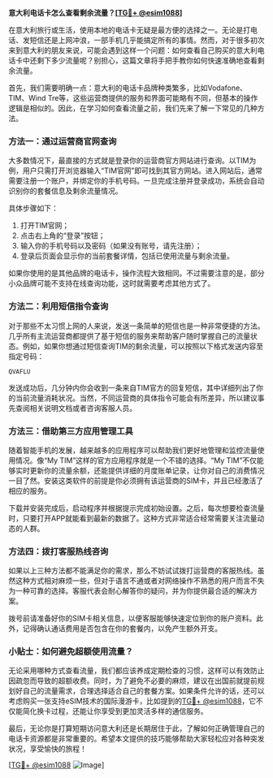 **意大利电话卡怎么查看剩余流量？[[TG💪+ @esim1088](https://t.me/s/esim1088)]**

在意大利旅行或生活，使用本地的电话卡无疑是最方便的选择之一。无论是打电话、发短信还是上网冲浪，一部手机几乎能搞定所有的事情。然而，对于很多初次来到意大利的朋友来说，可能会遇到这样一个问题：如何查看自己购买的意大利电话卡中还剩下多少流量呢？别担心，这篇文章将手把手教你如何快速准确地查看剩余流量。

首先，我们需要明确一点：意大利的电话卡品牌种类繁多，比如Vodafone、TIM、Wind Tre等，这些运营商提供的服务和界面可能略有不同，但基本的操作逻辑是相似的。因此，在学习如何查看流量之前，我们先来了解一下常见的几种方法。

### 方法一：通过运营商官网查询

大多数情况下，最直接的方式就是登录你的运营商官方网站进行查询。以TIM为例，用户只需打开浏览器输入“TIM官网”即可找到其官方网站。进入网站后，通常需要注册一个账户，并绑定你的手机号码。一旦完成注册并登录成功，系统会自动识别你的套餐信息及剩余流量情况。

具体步骤如下：
1. 打开TIM官网；
2. 点击右上角的“登录”按钮；
3. 输入你的手机号码以及密码（如果没有账号，请先注册）；
4. 登录后页面会显示你的当前套餐详情，包括已使用流量与剩余流量。

如果你使用的是其他品牌的电话卡，操作流程大致相同。不过需要注意的是，部分小众品牌可能不支持在线查询功能，这时就需要考虑其他方式了。

### 方法二：利用短信指令查询

对于那些不太习惯上网的人来说，发送一条简单的短信也是一种非常便捷的方法。几乎所有主流运营商都提供了基于短信的服务来帮助客户随时掌握自己的流量状态。例如，如果你想通过短信查询TIM的剩余流量，可以按照以下格式发送内容至指定号码：

```
QVAFLU
```

发送成功后，几分钟内你会收到一条来自TIM官方的回复短信，其中详细列出了你的当前流量消耗状况。当然，不同运营商的具体指令可能会有所差异，所以建议事先查阅相关说明文档或者咨询客服人员。

### 方法三：借助第三方应用管理工具

随着智能手机的发展，越来越多的应用程序可以帮助我们更好地管理和监控流量使用情况。像“My TIM”这样的官方应用程序就是一个不错的选择。“My TIM”不仅能够实时更新你的流量余额，还能提供详细的月度账单记录，让你对自己的消费情况一目了然。安装这类软件的前提是你必须拥有该运营商的SIM卡，并且已经激活了相应的服务。

下载并安装完成后，启动程序并根据提示完成初始设置。之后，每次想要检查流量时，只要打开APP就能看到最新的数据了。这种方式非常适合经常需要关注流量动态的人群。

### 方法四：拨打客服热线咨询

如果以上三种方法都不能满足你的需求，那么不妨试试拨打运营商的客服热线。虽然这种方式相对麻烦一些，但对于语言不通或者对网络操作不熟悉的用户而言不失为一种可靠的选择。客服代表会耐心解答你的疑问，并为你提供最合适的解决方案。

拨号前请准备好你的SIM卡相关信息，以便客服能够快速定位到你的账户资料。此外，记得确认通话费用是否包含在你的套餐内，以免产生额外开支。

### 小贴士：如何避免超额使用流量？

无论采用哪种方式查看流量，我们都应该养成定期检查的习惯，这样可以有效防止因疏忽而导致的超额收费。同时，为了避免不必要的麻烦，建议在出国前就提前规划好自己的流量需求，合理选择适合自己的套餐方案。如果条件允许的话，还可以考虑购买一张支持eSIM技术的国际漫游卡，比如提到的[TG💪+ @esim1088](https://t.me/s/esim1088)，它不仅能简化换卡过程，还能让你享受到更加灵活多样的通信服务。

最后，无论你是打算短期访问意大利还是长期居住于此，了解如何正确管理自己的电话卡资源都是非常重要的。希望本文提供的技巧能够帮助大家轻松应对各种突发状况，享受愉快的旅程！

[[TG💪+ @esim1088](https://t.me/s/esim1088) ![Image](https://i.postimg.cc/4NQfJmqS/Snipaste-2025-05-13-00-14-12.png)]